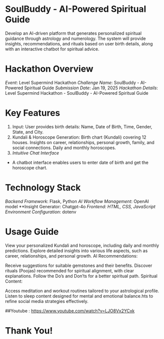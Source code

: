 # SoulBuddy - AI-Powered Spiritual Guide
Develop an AI-driven platform that generates personalized spiritual guidance through astrology and numerology. The system will provide insights, recommendations, and rituals based on user birth details, along with an interactive chatbot for spiritual advice.

# Hackathon Overview
*Event*: Level Supermind Hackathon
*Challenge Name*: SoulBuddy - AI-Powered Spiritual Guide
*Submission Date*: Jan 19, 2025
*Hackathon Details*: Level Supermind Hackathon - SoulBuddy - AI-Powered Spiritual Guide

# Key Features
1. Input: User provides birth details: Name, Date of Birth, Time, Gender, State, and City.
2. Kundali & Horoscope Generation:
Birth chart (Kundali) covering 12 houses. Insights on career, relationships, personal growth, family, and social connections. Daily and monthly horoscopes.
3. *Intuitive Chat Interface*
-  A chatbot interface enables users to enter date of birth and get the horoscope chart.
  
# Technology Stack
*Backend Framework*: Flask, Python
*AI Workflow Management*: OpenAI model
**Insight Generator: Chatgpt-4o
*Frontend: HTML, CSS, JavaScript*
*Environment Configuration*: dotenv

# Usage Guide
View your personalized Kundali and horoscope, including daily and monthly predictions.
Explore detailed insights into various life aspects, such as career, relationships, and personal growth.
AI Recommendations:

Receive suggestions for suitable gemstones and their benefits.
Discover rituals (Poojas) recommended for spiritual alignment, with clear explanations.
Follow the Do’s and Don’ts for a better spiritual path.
Spiritual Content:

Access meditation and workout routines tailored to your astrological profile.
Listen to sleep content designed for mental and emotional balance.hts to refine social media strategies effectively.

##Youtube : https://www.youtube.com/watch?v=LJO8Vx2YCxk
# Thank You!
